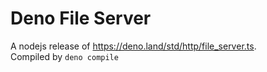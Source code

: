 # Deno File Server

A nodejs release of https://deno.land/std/http/file_server.ts.  
Compiled by `deno compile`
